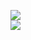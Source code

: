 [![](https://img.shields.io/badge/Made%20With-Github%20Spray-lightgrey.svg?style=for-the-badge&logo=github)](https://github.com/Annihil/github-spray#19317)  
[![](https://i.imgur.com/2DrTn0Z.gif)](https://github.com/Annihil/github-spray)